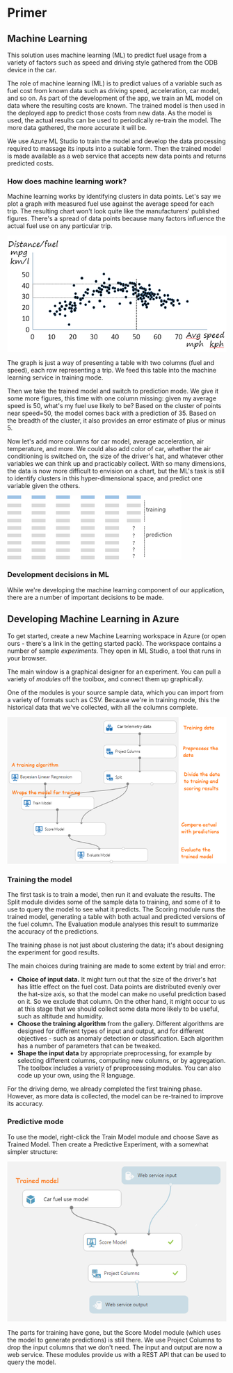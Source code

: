 # Primer

## Machine Learning

This solution uses machine learning (ML) to predict fuel usage from a variety of factors such as speed and driving style gathered from the ODB device in the car. 

The role of machine learning (ML) is to predict values of a variable such as fuel cost from known data such as driving speed, acceleration, car model, and so on. As part of the development of the app, we train an ML model on data where the resulting costs are known. The trained model is then used in the deployed app to predict those costs from new data. As the model is used, the actual results can be used to periodically re-train the model. The more data gathered, the more accurate it will be.

We use Azure ML Studio to train the model and develop the data processing required to massage its inputs into a suitable form. Then the trained model is made available as a web service that accepts new data points and returns predicted costs. 

### How does machine learning work?

Machine learning works by identifying clusters in data points. Let's say we plot a graph with measured fuel use against the average speed for each trip. The resulting chart won't look quite like the manufacturers' published figures. There's a spread of data points because many factors influence the actual fuel use on any particular trip.

![Cluster plot of fuel use vs speed](./media/ml-020.png)

The graph is just a way of presenting a table with two columns (fuel and speed), each row representing a trip. We feed this table into the machine learning service in training mode. 

Then we take the trained model and switch to prediction mode. We give it some more figures, this time with one column missing: given my average speed is 50, what's my fuel use likely to be? Based on the cluster of points near speed=50, the model comes back with a prediction of 35. Based on the breadth of the cluster, it also provides an error estimate of plus or minus 5. 

Now let's add more columns for car model, average acceleration, air temperature, and more. We could also add color of car, whether the air conditioning is switched on, the size of the driver's hat, and whatever other variables we can think up and practicably collect. With so many dimensions, the data is now more difficult to envision on a chart, but the ML's task is still to identify clusters in this hyper-dimensional space, and predict one variable given the others.

![Data table](./media/ml-030.png)

### Development decisions in ML

While we're developing the machine learning component of our application, there are a number of important decisions to be made.

## Developing Machine Learning in Azure

To get started, create a new Machine Learning workspace in Azure (or open ours - there's a link in the getting started pack). The workspace contains a number of sample *experiments.* They open in ML Studio, a tool that runs in your browser.

The main window is a graphical designer for an experiment. You can pull a variety of *modules* off the toolbox, and connect them up graphically. 

One of the modules is your source sample data, which you can import from a variety of formats such as CSV. Because we're in training mode, this the historical data that we've collected, with all the columns complete. 

![Training experiment](./media/ml-110.png)

### Training the model

The first task is to train a model, then run it and evaluate the results. The Split module divides some of the sample data to training, and some of it to use to query the model to see what it predicts. The Scoring module runs the trained model, generating a table with both actual and predicted versions of the fuel column. The Evaluation module analyses this result to summarize the accuracy of the predictions.

The training phase is not just about clustering the data; it's about designing the experiment for good results. 

The main choices during training are made to some extent by trial and error:

* **Choice of input data.** It might turn out that the size of the driver's hat has little effect on the fuel cost. Data points are distributed evenly over the hat-size axis, so that the model can make no useful prediction based on it. So we exclude that column. On the other hand, it might occur to us at this stage that we should collect some data more likely to be useful, such as altitude and humidity.
* **Choose the training algorithm** from the gallery. Different algorithms are designed for different types of input and output, and for different objectives - such as anomaly detection or classification. Each algorithm has a number of parameters that can be tweaked.
* **Shape the input data** by appropriate preprocessing, for example by selecting different columns, computing new columns, or by aggregation. The toolbox includes a variety of preprocessing modules. You can also code up your own, using the R language.

For the driving demo, we already completed the first training phase. However, as more data is collected, the model can be re-trained to improve its accuracy. 

### Predictive mode

To use the model, right-click the Train Model module and choose Save as Trained Model. Then create a Predictive Experiment, with a somewhat simpler structure:

![Training experiment](./media/ml-130.png)

The parts for training have gone, but the Score Model module (which uses the model to generate predictions) is still there. We use Project Columns to drop the input columns that we don't need. The input and output are now a web service. These modules provide us with a REST API that can be used to query the model.




